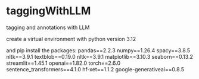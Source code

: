# taggingWithLLM
tagging and annotations with LLM


create a virtual environment with python version 3.12

and pip install the packages: 
pandas==2.2.3
numpy==1.26.4
spacy==3.8.5
nltk==3.9.1
textblob==0.19.0
nltk==3.9.1
matplotlib==3.10.3
seaborn==0.13.2
streamlit==1.45.1
openai==1.82.0
torch==2.6.0
sentence_transformers==4.1.0
hf-xet==1.1.2
google-generativeai==0.8.5
